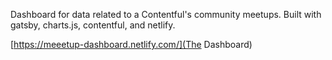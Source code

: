Dashboard for data related to a Contentful's community meetups. Built with gatsby, charts.js, contentful, and netlify.

[https://meeetup-dashboard.netlify.com/](The Dashboard)

